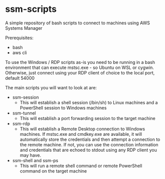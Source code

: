 # ssm-scripts
A simple repository of bash scripts to connect to machines using AWS Systems Manager

Prerequisites:

* bash
* aws cli

To use the Windows / RDP scripts as-is you need to be running in a bash environment that can execute mstsc.exe - so Ubuntu on WSL or cygwin.
Otherwise, just connect using your RDP client of choice to the local port, default 54000

The main scripts you will want to look at are:

* ssm-session
  * This will establish a shell session (/bin/sh) to Linux machines and a PowerShell session to Windows machines
* ssm-tunnel
  * This will establish a port forwarding session to the target machine
* ssm-rdp
  * This will establish a Remote Desktop connection to Windows machines.  If mstsc.exe and cmdkey.exe are available, it will automatically store the credentials and then attempt a connection to the remote machine.  If not, you can use the connection information and credentials that are echoed to stdout using any RDP client you may have.
* ssm-shell and ssm-ps
  * This will run a remote shell command or remote PowerShell command on the target machine
